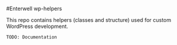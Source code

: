 #Enterwell wp-helpers

This repo contains helpers (classes and structure) used for custom WordPress development.

`TODO: Documentation`